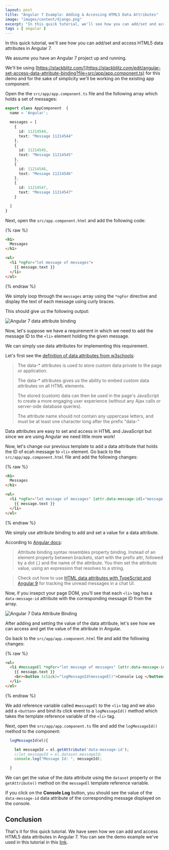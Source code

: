 ```yaml
---
layout: post
title: "Angular 7 Example: Adding & Accessing HTML5 Data Attributes"
image: "images/content/django.png"
excerpt: "In this quick tutorial, we'll see how you can add/set and access HTML5 data attributes in Angular 7." 
tags : [ angular ]
---
```


In this quick tutorial, we'll see how you can add/set and access HTML5 data attributes in Angular 7.

We assume you have an Angular 7 project up and running.

We'll be using [https://stackblitz.com/](https://stackblitz.com/edit/angular-set-access-data-attribute-binding?file=src/app/app.component.ts) for this demo and for the sake of simplicity we'll be working on the existing app component.

Open the the `src/app/app.component.ts` file and the following array which holds a set of messages:

```ts
export class AppComponent  {
  name = 'Angular';

  messages = [
    {
      id: 11214544,
      text: "Message 11214544"
    },
    {
      id: 11214545,
      text: "Message 11214545"
    },
    {
      id: 11214546,
      text: "Message 11214546"
    },
    {
      id: 11214547,
      text: "Message 11214547"
    }

  ]
}
```

Next, open the `src/app.component.html` and add the following code:

{% raw %}
```html
<h1>
  Messages
</h1>

<ul>
  <li *ngFor="let message of messages">
    {{ message.text }}
  </li>
</ul>
``` 
{% endraw %}

We simply loop through the `messages` array using the `*ngFor` directive and display the text of each message using curly braces.

This should give us the following output:

![Angular 7 data attribute binding](https://www.diigo.com/file/image/bbccosoazoabpdccppzdqscaqcd/angular-set-access-data-attribute-binding+-+StackBlitz.jpg) 

Now, let's suppose we have a requirement in which we need to add the message ID to the `<li>` element holding the given message.

We can simply use data attributes for implementing this requirement. 

Let's first see the [definition of data attributes from w3schools](https://www.w3schools.com/TagS/att_global_data.asp):

>The data-* attributes is used to store custom data private to the page or application.
>
>The data-* attributes gives us the ability to embed custom data attributes on all HTML elements.
>
>The stored (custom) data can then be used in the page's JavaScript to create a more engaging user experience (without any Ajax calls or server-side database queries).
>
>The attribute name should not contain any uppercase letters, and must be at least one character long after the prefix "data-"

Data attributes are easy to set and access in HTML and JavaScript but since we are using Angular we need little more work!

Now, let's change our previous template to add a data attribute that holds the ID of ecah message to `<li>` element. Go back to the `src/app/app.component.html` file and add the following changes:

{% raw %}
```html
<h1>
  Messages
</h1>

<ul>
  <li *ngFor="let message of messages" [attr.data-message-id]="message.id">
    {{ message.text }}
  </li>
</ul>
```
{% endraw %}

We simply use attribute binding to add and set a value for a data attribute.

According to [Angular docs](https://angular.io/guide/template-syntax):

>Attribute binding syntax resembles property binding. Instead of an element property between brackets, start with the prefix attr, followed by a dot (.) and the name of the attribute. You then set the attribute value, using an expression that resolves to a string.

> Check out how to use [HTML data attributes with TypeScript and Angular 9](https://www.techiediaries.com/angular/textarea-keydown-focusin-events/) for tracking the unread messages in a chat UI.

Now, if you insepct your page DOM, you'll see that each `<li>` tag has a `data-message-id` attribute with the corresponding message ID from the array.

![Angular 7 Data Attribute Binding](https://www.diigo.com/file/image/bbccosoazoabpddbrbzdqscaqse/Screenshot+from+2019-03-31+00-09-35.jpg?k=264adb26f4590a693a87b4654470d0dc)

After adding and setting the value of the data attribute, let's see how we can access and get the value of the attribute in Angular.

Go back to the `src/app/app.component.html` file and add the following changes:

{% raw %}
```html
<ul>
  <li #messageEl *ngFor="let message of messages" [attr.data-message-id]="message.id">
    {{ message.text }}
    <br><button (click)="logMessageId(messageEl)">Console Log </button>
  </li>
</ul>
```
{% endraw %}

We add reference variable called `#messageEl` to the `<li>` tag and we also add a `<button>` and bind its click event to a `logMessageId()` method which takes the template reference variable of the `<li>` tag.

Next, open the `src/app/app.component.ts` file and add the `logMessageId()` method to the component:

```ts
  logMessageId(el){

    let messageId = el.getAttribute('data-message-id');
    //let messageId = el.dataset.messageId;
    console.log("Message Id: ", messageId);

  }
```

We can get the value of the data attribute using the `dataset` property or the `getAttribute()` method on the `messageEl` template reference variable.

If you click on the **Console Log** button, you should see the value of the `data-message-id` data attribute of the corresponding message displayed on the console.


## Conclusion

That's it for this quick tutorial. We have seen how we can add and access HTML5 data attributes in Angular 7. You can see the demo example we've used in this tutorial in this [link](https://stackblitz.com/edit/angular-set-access-data-attribute-binding).









